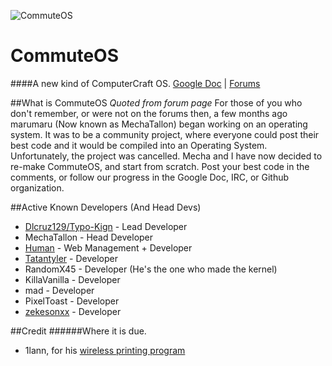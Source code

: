![CommuteOS](http://i.imgur.com/1QeuG.png)

# CommuteOS
####A new kind of ComputerCraft OS.
[Google Doc](https://docs.google.com/document/d/1cvDEFxG-d6vHgIUsNtKAQuwd8D62gQNZMa2WUS2FlRU/edit) | [Forums](http://commuteos.tk)

##What is CommuteOS
*Quoted from forum page*
For those of you who don't remember, or were not on the forums then, a few months ago marumaru (Now known as MechaTallon) began working on an operating system. It was to be a community project, where everyone could post their best code and it would be compiled into an Operating System. Unfortunately, the project was cancelled. Mecha and I have now decided to re-make CommuteOS, and start from scratch. Post your best code in the comments, or follow our progress in the Google Doc, IRC, or Github organization.

##Active Known Developers (And Head Devs)
* [Dlcruz129/Typo-Kign](https://github.com/Typo-Kign) - Lead Developer
* MechaTallon - Head Developer
* [Human](https://github.com/Human-) - Web Management + Developer
* [Tatantyler](https://github.com/Tatantyler) - Developer
* RandomX45 - Developer (He's the one who made the kernel)
* KillaVanilla - Developer
* mad - Developer
* PixelToast - Developer
* [zekesonxx](http://github.com/zekesonxx) - Developer

##Credit
######Where it is due.
* 1lann, for his [wireless printing program](http://www.computercraft.info/forums2/index.php?/topic/6384-wipbeta-wireless-printing/)